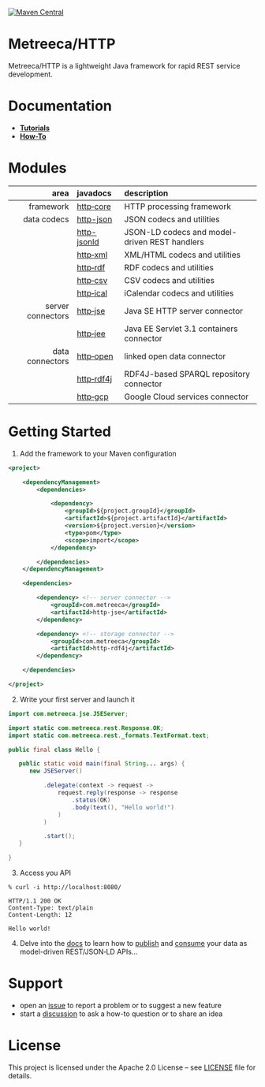 [![Maven Central](https://img.shields.io/maven-central/v/com.metreeca/http.svg)](https://central.sonatype.com/artifact/com.metreeca/http/3.0.0/versions)

# Metreeca/HTTP

Metreeca/HTTP is a lightweight Java framework for rapid REST service development.

# Documentation
- **[Tutorials](tutorials/index.md)**
- **[How-To](how-to/index.md)**

# Modules

|              area | javadocs                                                     | description                                   |
| ----------------: | :----------------------------------------------------------- | :-------------------------------------------- |
|         framework | [http‑core](https://javadoc.io/doc/com.metreeca/http-core)   | HTTP processing framework                     |
|       data codecs | [http-json](https://javadoc.io/doc/com.metreeca/http-json)   | JSON codecs and utilities                     |
|                   | [http-jsonld](https://javadoc.io/doc/com.metreeca/http-jsonld) | JSON-LD codecs and model-driven REST handlers |
|                   | [http‑xml](https://javadoc.io/doc/com.metreeca/http-xml)     | XML/HTML codecs and utilities                 |
|                   | [http‑rdf](https://javadoc.io/doc/com.metreeca/http-rdf)     | RDF codecs and utilities                      |
|                   | [http‑csv](https://javadoc.io/doc/com.metreeca/http-csv)     | CSV codecs and utilities                      |
|                   | [http‑ical](https://javadoc.io/doc/com.metreeca/http-ical)   | iCalendar codecs and utilities                |
| server connectors | [http‑jse](https://javadoc.io/doc/com.metreeca/http-jse)     | Java SE HTTP server connector                 |
|                   | [http‑jee](https://javadoc.io/doc/com.metreeca/http-jee)     | Java EE Servlet 3.1 containers connector      |
|   data connectors | [http‑open](https://javadoc.io/doc/com.metreeca/http-open)   | linked open data connector                    |
|                   | [http‑rdf4j](https://javadoc.io/doc/com.metreeca/http-rdf4j) | RDF4J-based SPARQL repository connector       |
|                   | [http‑gcp](https://javadoc.io/doc/com.metreeca/http-gcp)     | Google Cloud services connector               |

# Getting Started

1. Add the framework to your Maven configuration

```xml 
<project>

    <dependencyManagement>
        <dependencies>

            <dependency>
                <groupId>${project.groupId}</groupId>
                <artifactId>${project.artifactId}</artifactId>
                <version>${project.version}</version>
                <type>pom</type>
                <scope>import</scope>
            </dependency>

        </dependencies>
    </dependencyManagement>

    <dependencies>

        <dependency> <!-- server connector -->
            <groupId>com.metreeca</groupId>
            <artifactId>http-jse</artifactId>
        </dependency>

        <dependency> <!-- storage connector -->
            <groupId>com.metreeca</groupId>
            <artifactId>http-rdf4j</artifactId>
        </dependency>

    </dependencies>

</project>
```

2. Write your first server and launch it

```java
import com.metreeca.jse.JSEServer;

import static com.metreeca.rest.Response.OK;
import static com.metreeca.rest._formats.TextFormat.text;

public final class Hello {

   public static void main(final String... args) {
      new JSEServer()

          .delegate(context -> request ->
              request.reply(response -> response
                  .status(OK)
                  .body(text(), "Hello world!")
              )
          )

          .start();
   }

}
```

3. Access you API

```shell
% curl -i http://localhost:8080/

HTTP/1.1 200 OK
Content-Type: text/plain
Content-Length: 12

Hello world!
```

4. Delve into the [docs](https://metreeca.github.io/http/) to learn how
   to [publish](http://metreeca.github.io/http/tutorials/publishing-jsonld-apis)
   and [consume](https://metreeca.github.io/http/tutorials/consuming-jsonld-apis) your data as model-driven REST/JSON‑LD
   APIs…

# Support

- open an [issue](https://github.com/metreeca/http/issues) to report a problem or to suggest a new feature
- start a [discussion](https://github.com/metreeca/http/discussions) to ask a how-to question or to share an idea

# License

This project is licensed under the Apache 2.0 License – see [LICENSE](https://github.com/metreeca/http/blob/main/LICENSE)
file for details.
